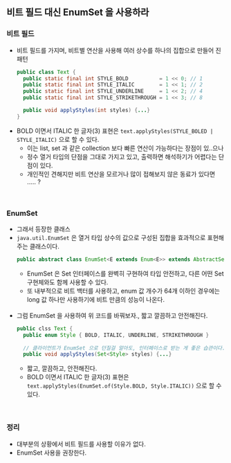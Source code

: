 ## 비트 필드 대신 EnumSet 을 사용하라

### 비트 필드
* 비트 필드를 가지며, 비트별 연산을 사용해 여러 상수를 하나의 집합으로 만들어 진 패턴
  ```java
  public class Text {
    public static final int STYLE_BOLD          = 1 << 0; // 1
    public static final int STYLE_ITALIC        = 1 << 1; // 2
    public static final int STYLE_UNDERLINE     = 1 << 2; // 4
    public static final int STYLE_STRIKETHROUGH = 1 << 3; // 8

    public void applyStyles(int styles) {...}
  }
  ```
* BOLD 이면서 ITALIC 한 글자(3) 표현은 `text.applyStyles(STYLE_BOLED | STYLE_ITALIC)` 으로 할 수 있다.
  * 이는 list, set 과 같은 collection 보다 빠른 연산이 가능하다는 장점이 있..으나
  * 정수 열거 타입의 단점을 그대로 가지고 있고, 출력하면 해석하기가 어렵다는 단점이 있다.
  * 개인적인 견해지만 비트 연산을 모르거나 많이 접해보지 않은 동료가 있다면 ..... ?
<br>

### EnumSet
* 그래서 등장한 클래스
* `java.util.EnumSet` 은 열거 타입 상수의 값으로 구성된 집합을 효과적으로 표현해주는 클래스이다.
  ```java
  public abstract class EnumSet<E extends Enum<E>> extends AbstractSet<E> implements Cloneable, java.io.Serializable {...}
  ```
  * EnumSet 은 Set 인터페이스를 완벽히 구현하여 타입 안전하고, 다른 어떤 Set 구현체와도 함께 사용할 수 있다.
  * 또 내부적으로 비트 백터를 사용하고, enum 값 개수가 64개 이하인 경우에는 long 값 하나만 사용하기에 비트 만큼의 성능이 나온다.<br><br>
* 그럼 EnumSet 을 사용하여 위 코드를 바꿔보자., 짧고 깔끔하고 안전해진다.
  ```java
  public clss Text {
    public enum Style { BOLD, ITALIC, UNDERLINE, STRIKETHROUGH }
    
    // 클라이언트가 EnumSet 으로 던질걸 알아도, 인터페이스로 받는 게 좋은 습관이다. (아이템 64)
    public void applyStyles(Set<Style> styles) {...}
  ```
  * 짧고, 깔끔하고, 안전해진다.
  * BOLD 이면서 ITALIC 한 글자(3) 표현은 `text.applyStyles(EnumSet.of(Style.BOLD, Style.ITALIC))` 으로 할 수 있다.
<br>

### 정리
* 대부분의 상황에서 비트 필드를 사용할 이유가 없다.
* EnumSet 사용을 권장한다.
